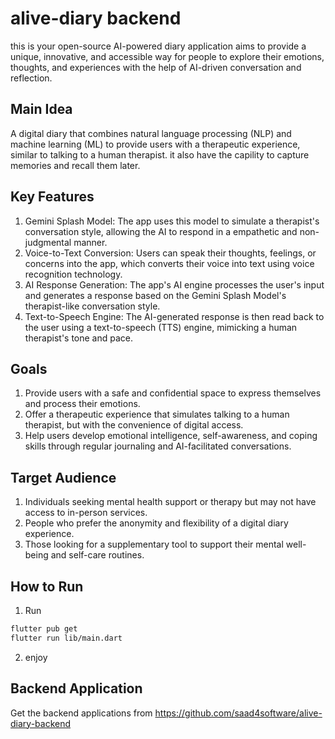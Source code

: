 # alive-diary backend

this is your open-source AI-powered diary application aims to provide a unique, innovative, and accessible way for people to explore their emotions, thoughts, and experiences with the help of AI-driven conversation and reflection.


## Main Idea

A digital diary that combines natural language processing (NLP) and machine learning (ML) to provide users with a therapeutic experience, similar to talking to a human therapist. it also have the capility to capture memories and recall them later.


## Key Features

1. Gemini Splash Model: The app uses this model to simulate a therapist's conversation style, allowing the AI to respond in a empathetic and non-judgmental manner.
2. Voice-to-Text Conversion: Users can speak their thoughts, feelings, or concerns into the app, which converts their voice into text using voice recognition technology.
3. AI Response Generation: The app's AI engine processes the user's input and generates a response based on the Gemini Splash Model's therapist-like conversation style.
4. Text-to-Speech Engine: The AI-generated response is then read back to the user using a text-to-speech (TTS) engine, mimicking a human therapist's tone and pace.


## Goals

1. Provide users with a safe and confidential space to express themselves and process their emotions.
2. Offer a therapeutic experience that simulates talking to a human therapist, but with the convenience of digital access.
3. Help users develop emotional intelligence, self-awareness, and coping skills through regular journaling and AI-facilitated conversations.


## Target Audience

1. Individuals seeking mental health support or therapy but may not have access to in-person services.
2. People who prefer the anonymity and flexibility of a digital diary experience.
3. Those looking for a supplementary tool to support their mental well-being and self-care routines.


## How to Run

1. Run
```bash
flutter pub get
flutter run lib/main.dart
```
2. enjoy


## Backend Application
Get the backend applications from https://github.com/saad4software/alive-diary-backend


